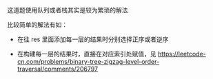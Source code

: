 这道题使用队列或者栈其实是较为繁琐的解法

比较简单的解法有如：

- 在往 res 里面添加每一层的结果时分别选择正序或者逆序

- 在构建每一层的结果时，直接在对应索引处赋值，见 https://leetcode-cn.com/problems/binary-tree-zigzag-level-order-traversal/comments/206797
